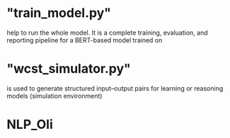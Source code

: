 # "train_model.py" 
help to run the whole model. It is a complete training, evaluation, and reporting pipeline for a BERT-based model trained on 

# "wcst_simulator.py" 
is used to generate structured input–output pairs for learning or reasoning models (simulation environment)

# NLP_Oli
